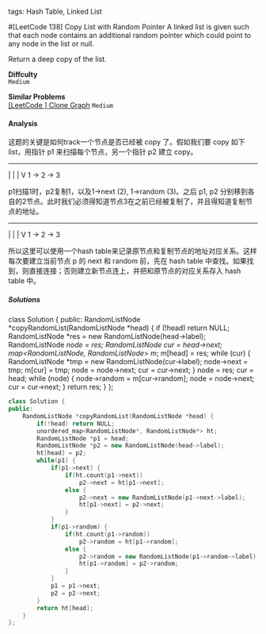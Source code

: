 tags: Hash Table, Linked List

#[LeetCode 138] Copy List with Random Pointer
A linked list is given such that each node contains an additional random pointer which could point to any node in the list or null.

Return a deep copy of the list.

**Diffculty**  
`Medium`

**Similar Problems**  
[[LeetCode ] Clone Graph]() `Medium`


#### Analysis

这题的关键是如何track一个节点是否已经被 copy 了。假如我们要 copy 如下 list，用指针 p1 来扫描每个节点，另一个指针 p2 建立 copy。
 _________
|         |
|         V
1 -> 2 -> 3

p1扫描1时，p2复制1，以及1->next (2), 1->random (3)。之后 p1, p2 分别移到各自的2节点。此时我们必须得知道节点3在之前已经被复制了，并且得知道复制节点的地址。
 _________
|         |
|         V
1 -> 2 -> 3 

所以这里可以使用一个hash table来记录原节点和复制节点的地址对应关系。这样每次要建立当前节点 p 的 next 和 random 前，先在 hash table 中查找。如果找到，则直接连接；否则建立新节点连上，并把和原节点的对应关系存入 hash table 中。

##### Solutions


class Solution {
public:
    RandomListNode *copyRandomList(RandomListNode *head) {
        if (!head) return NULL;
        RandomListNode *res = new RandomListNode(head->label);
        RandomListNode *node = res;
        RandomListNode *cur = head->next;
        map<RandomListNode*, RandomListNode*> m;
        m[head] = res;
        while (cur) {
            RandomListNode *tmp = new RandomListNode(cur->label);
            node->next = tmp;
            m[cur] = tmp;
            node = node->next;
            cur = cur->next;
        }
        node = res;
        cur = head;
        while (node) {
            node->random = m[cur->random];
            node = node->next;
            cur = cur->next;
        }
        return res;
    }
};


```cpp
class Solution {
public:
    RandomListNode *copyRandomList(RandomListNode *head) {
        if(!head) return NULL;
        unordered_map<RandomListNode*, RandomListNode*> ht;
        RandomListNode *p1 = head;
        RandomListNode *p2 = new RandomListNode(head->label);
        ht[head] = p2;
        while(p1) {
            if(p1->next) {
                if(ht.count(p1->next))
                    p2->next = ht[p1->next];
                else {
                    p2->next = new RandomListNode(p1->next->label);
                    ht[p1->next] = p2->next;
                }
            }
            if(p1->random) {
                if(ht.count(p1->random))
                    p2->random = ht[p1->random];
                else {
                    p2->random = new RandomListNode(p1->random->label);
                    ht[p1->random] = p2->random;
                }
            }
            p1 = p1->next;
            p2 = p2->next;
        }
        return ht[head];
    }
};
```


